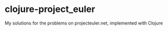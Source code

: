 # clojure-project_euler
My solutions for the problems on projecteuler.net, implemented with Clojure

